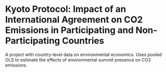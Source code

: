 # Kyoto Protocol: Impact of an International Agreement on CO2 Emissions in Participating and Non-Participating Countries

A project with country-level data on environmental economics. Uses pooled OLS to estimate the effects of environmental summit presence on CO2 emissions.
